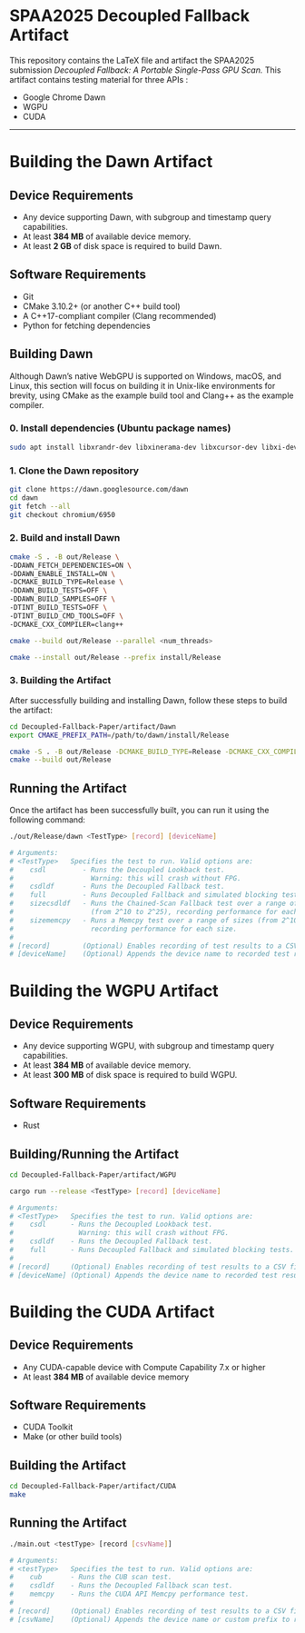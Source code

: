 # SPAA2025 Decoupled Fallback Artifact
This repository contains the LaTeX file and artifact the SPAA2025 submission *Decoupled Fallback: A Portable Single-Pass GPU Scan.* This artifact contains testing material for three APIs :

- Google Chrome Dawn
- WGPU
- CUDA

---

# Building the Dawn Artifact

## Device Requirements
- Any device supporting Dawn, with subgroup and timestamp query capabilities.
- At least **384 MB** of available device memory.
- At least **2 GB** of disk space is required to build Dawn.

## Software Requirements
- Git
- CMake 3.10.2+ (or another C++ build tool)
- A C++17-compliant compiler (Clang recommended)
- Python for fetching dependencies

## Building Dawn
Although Dawn’s native WebGPU is supported on Windows, macOS, and Linux, this section will focus on building it in Unix-like environments for brevity, using CMake as the example build tool and Clang++ as the example compiler.

### 0. Install dependencies (Ubuntu package names)

```sh
sudo apt install libxrandr-dev libxinerama-dev libxcursor-dev libxi-dev libx11-xcb-dev mesa-common-dev
```

### 1. Clone the Dawn repository

```sh
git clone https://dawn.googlesource.com/dawn
cd dawn
git fetch --all
git checkout chromium/6950
```

### 2. Build and install Dawn

```sh
cmake -S . -B out/Release \
-DDAWN_FETCH_DEPENDENCIES=ON \
-DDAWN_ENABLE_INSTALL=ON \
-DCMAKE_BUILD_TYPE=Release \
-DDAWN_BUILD_TESTS=OFF \
-DDAWN_BUILD_SAMPLES=OFF \
-DTINT_BUILD_TESTS=OFF \
-DTINT_BUILD_CMD_TOOLS=OFF \
-DCMAKE_CXX_COMPILER=clang++

cmake --build out/Release --parallel <num_threads>

cmake --install out/Release --prefix install/Release
```

### 3. Building the Artifact
After successfully building and installing Dawn, follow these steps to build the artifact:

```sh
cd Decoupled-Fallback-Paper/artifact/Dawn
export CMAKE_PREFIX_PATH=/path/to/dawn/install/Release

cmake -S . -B out/Release -DCMAKE_BUILD_TYPE=Release -DCMAKE_CXX_COMPILER=clang++
cmake --build out/Release
```
    
## Running the Artifact
Once the artifact has been successfully built, you can run it using the following command:

```sh
./out/Release/dawn <TestType> [record] [deviceName]

# Arguments:
# <TestType>   Specifies the test to run. Valid options are:
#    csdl         - Runs the Decoupled Lookback test. 
#                   Warning: this will crash without FPG.
#    csdldf       - Runs the Decoupled Fallback test.
#    full         - Runs Decoupled Fallback and simulated blocking tests.
#    sizecsdldf   - Runs the Chained-Scan Fallback test over a range of sizes 
#                   (from 2^10 to 2^25), recording performance for each size.
#    sizememcpy   - Runs a Memcpy test over a range of sizes (from 2^10 to 2^25),
#                   recording performance for each size.
#
# [record]        (Optional) Enables recording of test results to a CSV file.
# [deviceName]    (Optional) Appends the device name to recorded test results.
```

# Building the WGPU Artifact

## Device Requirements
- Any device supporting WGPU, with subgroup and timestamp query capabilities.
- At least **384 MB** of available device memory.
- At least **300 MB** of disk space is required to build WGPU.

## Software Requirements
- Rust

## Building/Running the Artifact

```sh
cd Decoupled-Fallback-Paper/artifact/WGPU

cargo run --release <TestType> [record] [deviceName]

# Arguments:
# <TestType>   Specifies the test to run. Valid options are:
#    csdl      - Runs the Decoupled Lookback test.
#                Warning: this will crash without FPG.
#    csdldf    - Runs the Decoupled Fallback test.
#    full      - Runs Decoupled Fallback and simulated blocking tests.
#
# [record]     (Optional) Enables recording of test results to a CSV file.
# [deviceName] (Optional) Appends the device name to recorded test results.
```

# Building the CUDA Artifact

## Device Requirements
- Any CUDA-capable device with Compute Capability 7.x or higher
- At least **384 MB** of available device memory

## Software Requirements
- CUDA Toolkit
- Make (or other build tools)

## Building the Artifact

```sh
cd Decoupled-Fallback-Paper/artifact/CUDA
make
```

## Running the Artifact
```sh
./main.out <testType> [record [csvName]]

# Arguments:
# <testType>   Specifies the test to run. Valid options are:
#    cub       - Runs the CUB scan test.
#    csdldf    - Runs the Decoupled Fallback scan test.
#    memcpy    - Runs the CUDA API Memcpy performance test.
#
# [record]     (Optional) Enables recording of test results to a CSV file.
# [csvName]    (Optional) Appends the device name or custom prefix to recorded test results.
```
